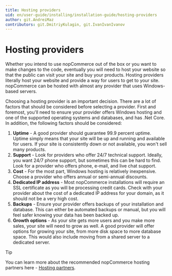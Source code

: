 ```yaml
---
title: Hosting providers
uid: en/user-guide/installing/installation-guide/hosting-providers
author: git.AndreiMaz
contributors: git.DmitriyKulagin, git.IvanIvanIvanov
---
```


# Hosting providers

Whether you intend to use nopCommerce out of the box or you want to make changes to the code, eventually you will need to host your website so that the public can visit your site and buy your products. Hosting providers literally host your website and provide a way for users to get to your site. nopCommerce can be hosted with almost any provider that uses Windows-based servers.

Choosing a hosting provider is an important decision. There are a lot of factors that should be considered before selecting a provider. First and foremost, you'll need to ensure your provider offers Windows hosting and one of the supported operating systems and databases, and has .Net Core. In addition, the following factors should be considered:

1. **Uptime** - A good provider should guarantee 99.9 percent uptime. Uptime simply means that your site will be up and running and available for users. If your site is consistently down or not available, you won't sell many products.
1. **Support** - Look for providers who offer 24/7 technical support. Ideally, you want 24/7 phone support, but sometimes this can be hard to find. Look for a provider who offers phone, e-mail, and live chat support.
1. **Cost** - For the most part, Windows hosting is relatively inexpensive. Choose a provider who offers annual or semi-annual discounts.
1. **Dedicated IP address** - Most nopCommerce installations will require an SSL certificate as you will be processing credit cards. Check with your provider about the cost of a dedicated IP address for your domain, as it should not be a very high cost.
1. **Backups** - Ensure your provider offers backups of your installation and database. This can either be automated backups or manual, but you will feel safer knowing your data has been backed up.
1. **Growth options** - As your site gets more users and you make more sales, your site will need to grow as well. A good provider will offer options for growing your site, from more disk space to more database space. This would also include moving from a shared server to a dedicated server.

> [!TIP]
>
> You can learn more about the recommended nopCommerce hosting partners here - [Hosting partners](https://www.nopcommerce.com/hosting-partners?utm_source=docs_nopcommerce&utm_medium=link&utm_content=hosting&utm_campaign=parnters_page).
